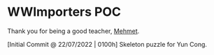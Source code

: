 # WWImporters POC

Thank you for being a good teacher, [Mehmet](https://github.com/aspnetrun/run-aspnetcore-microservices).

[Initial Commit @ 22/07/2022 | 0100h] Skeleton puzzle for Yun Cong.
